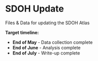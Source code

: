 # SDOH Update
 Files & Data for updating the SDOH Atlas

**Target timeline:**
  - **End of May** - Data collection complete
  - **End of June** - Analysis complete
  - **End of July** - Write-up complete

